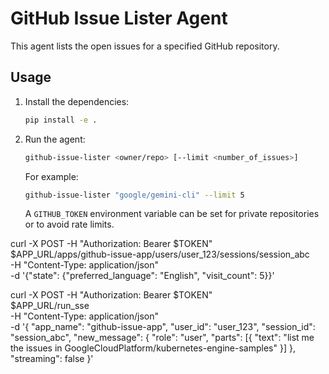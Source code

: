 # GitHub Issue Lister Agent

This agent lists the open issues for a specified GitHub repository.

## Usage

1.  Install the dependencies:

    ```bash
    pip install -e .
    ```

2.  Run the agent:

    ```bash
    github-issue-lister <owner/repo> [--limit <number_of_issues>]
    ```

    For example:

    ```bash
    github-issue-lister "google/gemini-cli" --limit 5
    ```

    A `GITHUB_TOKEN` environment variable can be set for private repositories or to avoid rate limits.



curl -X POST -H "Authorization: Bearer $TOKEN" \
    $APP_URL/apps/github-issue-app/users/user_123/sessions/session_abc \
    -H "Content-Type: application/json" \
    -d '{"state": {"preferred_language": "English", "visit_count": 5}}'


curl -X POST -H "Authorization: Bearer $TOKEN" \
    $APP_URL/run_sse \
    -H "Content-Type: application/json" \
    -d '{
    "app_name": "github-issue-app",
    "user_id": "user_123",
    "session_id": "session_abc",
    "new_message": {
        "role": "user",
        "parts": [{
        "text": "list me the issues in GoogleCloudPlatform/kubernetes-engine-samples"
        }]
    },
    "streaming": false
    }'